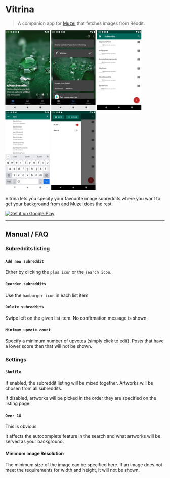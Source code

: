 # Vitrina

> A companion app for [Muzei](https://github.com/romannurik/muzei) that fetches images from Reddit.

<img src="./other/images/screenshot_muzei_main.png" alt="Muzei Main" height="250"/> <img src="./other/images/screenshot_muzei_selector.png" alt="Muzei Selector" height="250"/> <img src="./other/images/screenshot_home.png" alt="Home" height="250"/> <img src="./other/images/screenshot_search.png" alt="Search" height="250"/> <img src="./other/images/screenshot_settings.png" alt="Settings" height="250"/>

Vitrina lets you specify your favourite image subreddits where you want to get your background from and Muzei does the rest.

<a href="https://play.google.com/store/apps/details?id=stoyck.vitrina" target="_blank">
<img src="https://play.google.com/intl/en_us/badges/images/generic/en-play-badge.png" alt="Get it on Google Play" height="90"/></a>

---

## Manual / FAQ

### Subreddits listing

#### `Add new subreddit`

Either by clicking the `plus icon` or the `search icon`.

#### `Reorder subreddits`

Use the `hamburger icon` in each list item.

#### `Delete subreddits`

Swipe left on the given list item. No confirmation message is shown.

#### `Minimum upvote count`

Specify a minimum number of upvotes (simply click to edit). Posts that have a lower score than that will not be shown.

### Settings

#### `Shuffle`

If enabled, the subreddit listing will be mixed together. Artworks will be chosen from all subreddits.

If disabled, artworks will be picked in the order they are specified on the listing page.

#### `Over 18`

This is obvious.

It affects the autocomplete feature in the search and what artworks will be served as your background.

#### Minimum Image Resolution

The minimum size of the image can be specified here. If an image does not meet the requirements for width and height, it will not be shown.
